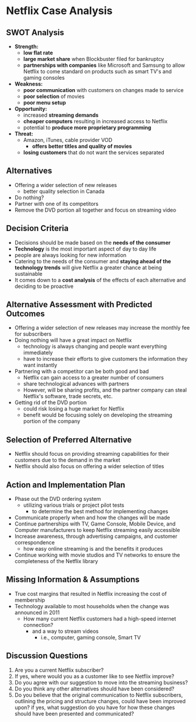 # Netflix Case Analysis

## SWOT Analysis
* **Strength:**
	* **low flat rate**
	* **large market share** when Blockbuster filed for bankruptcy
	* **partnerships with companies** like Microsoft and Samsung to allow Netflix to come standard on products such as smart TV's and gaming consoles
* **Weakness:**
	* **poor communication** with customers on changes made to service
	* **poor selection** of movies
	* **poor menu setup**
* **Opportunity:**
	* increased **streaming demands**
	* **cheaper computers** resulting in increased access to Netflix
	* potential to **produce more proprietary programming**
* **Threat:**
	* Amazon, iTunes, cable provider VOD
		* **offers better titles and quality of movies**
	* **losing customers** that do not want the services separated

## Alternatives
* Offering a wider selection of new releases
	* better quality selection in Canada
* Do nothing?
* Partner with one of its competitors
* Remove the DVD portion all together and focus on streaming video

## Decision Criteria
* Decisions should be made based on the **needs of the consumer**
* **Technology** is the most important aspect of day to day life
* people are always looking for new information
* Catering to the needs of the consumer and **staying ahead of the technology trends** will give Netflix a greater chance at being sustainable
* It comes down to a **cost analysis** of the effects of each alternative and deciding to be proactive

## Alternative Assessment with Predicted Outcomes
* Offering a wider selection of new releases may increase the monthly fee for subscribers
* Doing nothing will have a great impact on Netflix
	* technology is always changing and people want everything immediately
	* have to increase their efforts to give customers the information they want instantly
* Partnering with a competitor can be both good and bad
	* Netflix can gain access to a greater number of consumers
	* share technological advances with partners
	* However, will be sharing profits, and the partner company can steal Netflix's software, trade secrets, etc.
* Getting rid of the DVD portion
	* could risk losing a huge market for Netflix
	* benefit would be focusing solely on developing the streaming portion of the company

## Selection of Preferred Alternative
* Netflix should focus on providing streaming capabilities for their customers due to the demand in the market
* Netflix should also focus on offering a wider selection of titles

## Action and Implementation Plan
* Phase out the DVD ordering system
	* utilizing various trials or project pilot tests
		* to determine the best method for implementing changes
* Communicate properly when and how the changes will be made
* Continue partnerships with TV, Game Console, Mobile Device, and Computer manufacturers to keep Netflix streaming easily accessible
* Increase awareness, through advertising campaigns, and customer correspondence
	* how easy online streaming is and the benefits it produces
* Continue working with movie studios and TV networks to ensure the completeness of the Netflix library

## Missing Information & Assumptions
* True cost margins that resulted in Netflix increasing the cost of membership
* Technology available to most households when the change was announced in 2011
	* How many current Netflix customers had a high-speed internet connection?
		* and a way to stream videos
			* i.e., computer, gaming console, Smart TV

## Discussion Questions
1. Are you a current Netflix subscriber?
2. If yes, where would you as a customer like to see Netflix improve?
3. Do you agree with our suggestion to move into the streaming business?
4. Do you think any other alternatives should have been considered?
5. Do you believe that the original communication to Netflix subscribers, outlining the pricing and structure changes, could have been improved upon? if yes, what suggestion do you have for how these changes should have been presented and communicated?
